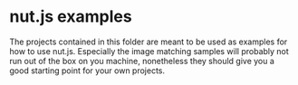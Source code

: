 # nut.js examples

The projects contained in this folder are meant to be used as examples for how to use nut.js.
Especially the image matching samples will probably not run out of the box on you machine, nonetheless they should give you a good starting point for your own projects.